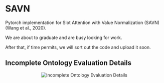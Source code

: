# SAVN
Pytorch implementation for Slot Attention with Value Normalization (SAVN)(Wang et al., 2020). 

We are about to graduate and are busy looking for work.

After that, if time permits, we will sort out the code and upload it soon.

## Incomplete Ontology Evaluation Details

<div align=center>
  <img src="https://github.com/wyxlzsq/savn/blob/master/.metas/ioed.png" alt="Incomplete Ontology Evaluation Details"/>
</div>
